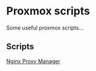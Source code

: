 # Proxmox scripts

Some useful proxmox scripts...

## Scripts

[Nginx Proxy Manager](https://github.com/ezykielue/proxmox/tree/main/lxc/nginx-proxy-manager)
